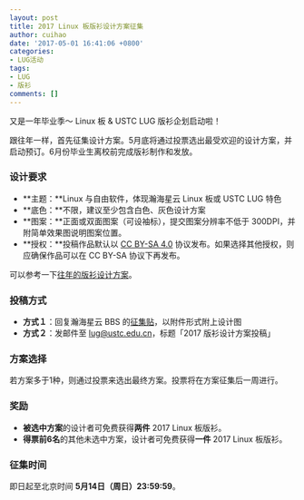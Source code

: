 ```yaml
---
layout: post
title: 2017 Linux 板版衫设计方案征集
author: cuihao
date: '2017-05-01 16:41:06 +0800'
categories:
- LUG活动
tags:
- LUG
- 版衫
comments: []
---
```

又是一年毕业季～ Linux 板 & USTC LUG 版衫企划启动啦！

跟往年一样，首先征集设计方案。5月底将通过投票选出最受欢迎的设计方案，并启动预订。6月份毕业生离校前完成版衫制作和发放。

### 设计要求

- **主题：**Linux 与自由软件，体现瀚海星云 Linux 板或 USTC LUG 特色
- **底色：**不限，建议至少包含白色、灰色设计方案
- **图案：**正面或双面图案（可设袖标），提交图案分辨率不低于 300DPI，并附简单效果图说明图案位置。
- **授权：**投稿作品默认以 [CC BY-SA 4.0](https://creativecommons.org/licenses/by-sa/4.0/) 协议发布。如果选择其他授权，则应确保作品可以在 CC BY-SA 协议下再发布。

可以参考一下[往年的版衫设计方案](https://lug.ustc.edu.cn/wiki/lug/banshan)。

### 投稿方式

- **方式１**：回复瀚海星云 BBS 的[征集贴](https://bbs.ustc.edu.cn/cgi/bbstcon?board=Linux&file=M.1493611062.A)，以附件形式附上设计图
- **方式２**：发邮件至 [lug@ustc.edu.cn](mailto:lug@ustc.edu.cn)，标题「2017 版衫设计方案投稿」

### 方案选择

若方案多于1种，则通过投票来选出最终方案。投票将在方案征集后一周进行。

### 奖励

- **被选中方案**的设计者可免费获得**两件** 2017 Linux 板版衫。
- **得票前6名**的其他未选中方案，设计者可免费获得**一件** 2017 Linux 板版衫。

### 征集时间

即日起至北京时间 **5月14日（周日）23:59:59**。
